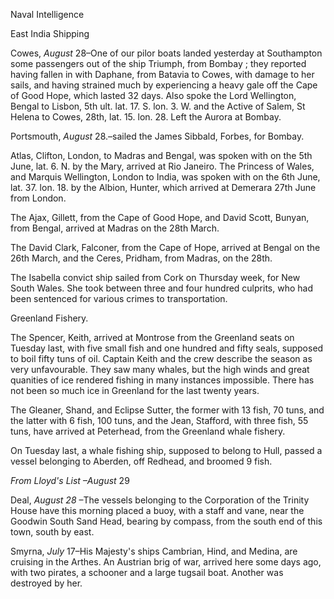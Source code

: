 Naval IntelligenceEast India ShippingCowes, *August*  28–One of our pilor boats landed yesterday at Southampton some passengers out of the ship Triumph, from Bombay ; they reported having fallen in with Daphane, from Batavia to Cowes, with damage to her sails, and having strained much by experiencing a heavy gale off the Cape of Good Hope, which lasted 32 days. Also spoke the Lord Wellington, Bengal to Lisbon, 5th ult. lat. 17. S. lon. 3. W. and the Active of Salem, St Helena to Cowes, 28th, lat. 15. lon. 28. Left the Aurora at Bombay.Portsmouth, *August*  28.–sailed the James Sibbald, Forbes, for Bombay.Atlas, Clifton, London, to Madras and Bengal, was spoken with on the 5th June, lat. 6. N. by the Mary, arrived at Rio Janeiro. The Princess of Wales, and Marquis Wellington, London to India, was spoken with on the 6th June, lat. 37. lon. 18. by the Albion, Hunter, which arrived at Demerara 27th June from London.The Ajax, Gillett, from the Cape of Good Hope, and David Scott, Bunyan, from Bengal, arrived at Madras on the 28th March.The David Clark, Falconer, from the Cape of Hope, arrived at Bengal on the 26th March, and the Ceres, Pridham, from Madras, on the 28th.The Isabella convict ship sailed from Cork on Thursday week, for New South Wales. She took between three and four hundred culprits, who had been sentenced for various crimes to transportation.Greenland Fishery.The Spencer, Keith, arrived at Montrose from the Greenland seats on Tuesday last, with five small fish and one hundred and fifty seals, supposed to boil fifty tuns of oil. Captain Keith and the crew describe the season as very unfavourable. They saw many whales, but the high winds and great quanities of ice rendered fishing in many instances impossible. There has not been so much ice in Greenland for the last twenty years.The Gleaner, Shand, and Eclipse Sutter, the former with 13 fish, 70 tuns, and the latter with 6 fish, 100 tuns, and the Jean, Stafford, with three fish, 55 tuns, have arrived at Peterhead, from the Greenland whale fishery.On Tuesday last, a whale fishing ship, supposed to belong to Hull, passed a vessel belonging to Aberden, off Redhead, and broomed 9 fish.*From Lloyd's List –August*  29Deal, *August 28* –The vessels belonging to the Corporation of the Trinity House have this morning placed a buoy, with a staff and vane, near the Goodwin South Sand Head, bearing by compass, from the south end of this town, south by east.Smyrna, *July*  17–His Majesty's ships Cambrian, Hind, and Medina, are cruising in the Arthes. An Austrian brig of war, arrived here some days ago, with two pirates, a schooner and a large tugsail boat. Another was destroyed by her.
